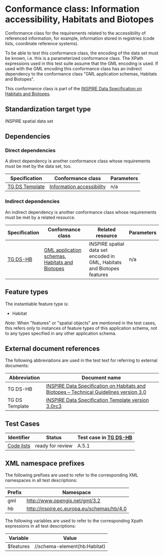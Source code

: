 # Conformance class: Information accessibility, Habitats and Biotopes

Conformance class for the requirements related to the accessibility of referenced information, for example, information stored in registries (code lists, coordinate reference systems).

To be able to test this conformance class, the encoding of the data set must be known, i.e. this is a parameterized conformance class. The XPath expressions used in this test suite assume that the GML encoding is used. If used with the GML encoding this conformance class has an indirect dependency to the conformance class "GML application schemas, Habitats and Biotopes".

This conformance class is part of the [INSPIRE Data Specification on Habitats and Biotopes](../README.md).

## Standardization target type

INSPIRE spatial data set

## Dependencies

### Direct dependencies

A direct dependency is another conformance class whose requirements must be met by the data set, too.

| Specification | Conformance class | Parameters | 
| ------------- | ----------------- | ---------- |
| [TG DS Template](#ref_TG_DS_tmpl) | [Information accessibility](http://inspire.ec.europa.eu/id/ats/data/3.0rc3/information-accessibility) | n/a |

### Indirect dependencies

An indirect dependency is another conformance class whose requirements must be met by a related resource.

| Specification | Conformance class | Related resource | Parameters |
| ------------- | ----------------- | ---------------- | ---------- |
| [TG DS-HB](#ref_TG_DS_HB) | [GML application schemas, Habitats and Biotopes](../hb-gml/README.md) | INSPIRE spatial data set encoded in GML, Habitats and Biotopes features | n/a |
 
## Feature types <a name="feature-types"></a>

The instantiable feature type is:

* Habitat

*Note*: When "features" or "spatial objects" are mentioned in the test cases, this refers only to instances of feature types of this application schema, not to any types specified in any other application schema.

## External document references

The following abbreviations are used in the test text for referring to external documents:

Abbreviation                     | Document name
-------------------------------- | --------------------------------------------------
TG DS-HB <a name="ref_TG_DS_HB"></a>   | [INSPIRE Data Specification on Habitats and Biotopes – Technical Guidelines version 3.0](http://inspire.ec.europa.eu/documents/Data_Specifications/INSPIRE_DataSpecification_HB_v3.0.pdf)
TG DS Template <a name="ref_TG_DS_tmpl"></a>   | [INSPIRE Data Specification Template version 3.0rc3](http://inspire.jrc.ec.europa.eu/documents/Data_Specifications/INSPIRE_DataSpecification_Template_v3.0rc3.pdf)

## Test Cases

| Identifier                                                        | Status   | Test case in [TG DS-HB](#ref_TG_DS_HB)  |
| ----------------------------------------------------------------- | -------- | ------------ |
| [Code lists](./code-list.md)  | ready for review  | A.5.1 |

## XML namespace prefixes <a name="namespaces"></a>

The following prefixes are used to refer to the corresponding XML namespaces in all test descriptions:

Prefix         | Namespace
-------------- | -------------------------------------------------
gml            | http://www.opengis.net/gml/3.2
hb             | http://inspire.ec.europa.eu/schemas/hb/4.0

The following variables are used to refer to the corresponding Xpath expressions in all test descriptions:

Variable       | Value
-------------- | -------------------------------------------------
$features      |  //schema-element(hb:Habitat)
